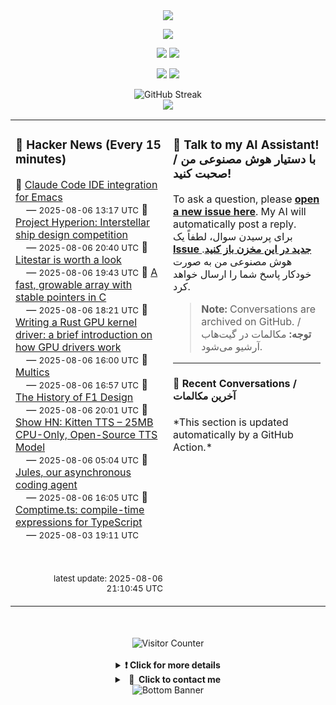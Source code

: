 <div align="center">
  <img src="https://readme-typing-svg.herokuapp.com?font=Fira+Code&weight=600&size=19&duration=3000&pause=1000&color=F7931A&center=true&vCenter=true&width=600&lines=%F0%9F%91%8B+Hi+%2C++I'm+(+Esmaeil+Asadi+%3C%3D%3E+%D8%A7%D8%B3%D9%80%D9%85%D9%80%D8%A7%D8%B9%D9%80%DB%8C%D9%80%D9%84+%D8%A7%D8%B3%D9%80%D8%AF%DB%8C+)"/>
</div>

<p align="center">
  <img src="http://github-profile-summary-cards.vercel.app/api/cards/profile-details?username=Null-Err0r&theme=gruvbox" />
</p>
<p align="center">
  <img src="http://github-profile-summary-cards.vercel.app/api/cards/repos-per-language?username=Null-Err0r&theme=gruvbox" />
  <img src="http://github-profile-summary-cards.vercel.app/api/cards/most-commit-language?username=Null-Err0r&theme=gruvbox" />
</p>
<p align="center">
  <img src="http://github-profile-summary-cards.vercel.app/api/cards/stats?username=Null-Err0r&theme=gruvbox" />
  <img src="http://github-profile-summary-cards.vercel.app/api/cards/productive-time?username=Null-Err0r&theme=gruvbox&utcOffset=8" />
</p>
<div align="center">
  <img src="https://streak-stats.demolab.com/?user=null-err0r&theme=gruvbox" alt="GitHub Streak" />
</div>
<div align="center">
  <img src="https://github-profile-trophy.vercel.app/?username=Null-Err0r&theme=gruvbox&no-frame=true&margin-w=15&margin-h=15&row=2&column=4" />
</div>

<!-- Start Dynamic Content Section -->
<table width="100%">
<tr>
<td width="50%" valign="top">

### 📰 Hacker News (Every 15 minutes)
<!-- HACKER_NEWS_START -->
🔹 <a href='https://github.com/manzaltu/claude-code-ide.el' target='_blank' rel='noopener noreferrer'>Claude Code IDE integration for Emacs</a><br>
&nbsp;&nbsp;&nbsp;&nbsp;— <small>2025-08-06 13:17 UTC</small>
🔹 <a href='https://www.projecthyperion.org' target='_blank' rel='noopener noreferrer'>Project Hyperion: Interstellar ship design competition</a><br>
&nbsp;&nbsp;&nbsp;&nbsp;— <small>2025-08-06 20:40 UTC</small>
🔹 <a href='https://www.b-list.org/weblog/2025/aug/06/litestar/' target='_blank' rel='noopener noreferrer'>Litestar is worth a look</a><br>
&nbsp;&nbsp;&nbsp;&nbsp;— <small>2025-08-06 19:43 UTC</small>
🔹 <a href='https://danielchasehooper.com/posts/segment_array/' target='_blank' rel='noopener noreferrer'>A fast, growable array with stable pointers in C</a><br>
&nbsp;&nbsp;&nbsp;&nbsp;— <small>2025-08-06 18:21 UTC</small>
🔹 <a href='https://www.collabora.com/news-and-blog/blog/2025/08/06/writing-a-rust-gpu-kernel-driver-a-brief-introduction-on-how-gpu-drivers-work/' target='_blank' rel='noopener noreferrer'>Writing a Rust GPU kernel driver: a brief introduction on how GPU drivers work</a><br>
&nbsp;&nbsp;&nbsp;&nbsp;— <small>2025-08-06 16:00 UTC</small>
🔹 <a href='https://www.multicians.org/multics.html' target='_blank' rel='noopener noreferrer'>Multics</a><br>
&nbsp;&nbsp;&nbsp;&nbsp;— <small>2025-08-06 16:57 UTC</small>
🔹 <a href='https://www.espn.com/espn/feature/story/_/id/43832710/how-f1-evolved-1950-where-headed-2026' target='_blank' rel='noopener noreferrer'>The History of F1 Design</a><br>
&nbsp;&nbsp;&nbsp;&nbsp;— <small>2025-08-06 20:01 UTC</small>
🔹 <a href='https://github.com/KittenML/KittenTTS' target='_blank' rel='noopener noreferrer'>Show HN: Kitten TTS – 25MB CPU-Only, Open-Source TTS Model</a><br>
&nbsp;&nbsp;&nbsp;&nbsp;— <small>2025-08-06 05:04 UTC</small>
🔹 <a href='https://blog.google/technology/google-labs/jules-now-available/' target='_blank' rel='noopener noreferrer'>Jules, our asynchronous coding agent</a><br>
&nbsp;&nbsp;&nbsp;&nbsp;— <small>2025-08-06 16:05 UTC</small>
🔹 <a href='https://comptime.js.org/' target='_blank' rel='noopener noreferrer'>Comptime.ts: compile-time expressions for TypeScript</a><br>
&nbsp;&nbsp;&nbsp;&nbsp;— <small>2025-08-03 19:11 UTC</small>
<!-- HACKER_NEWS_END -->
<br>
<p align="right"><small>latest update: <!-- HACKER_NEWS_LAST_UPDATED -->2025-08-06 21:10:45 UTC<!-- /HACKER_NEWS_LAST_UPDATED --></small></p>

</td>
<td width="50%" valign="top">

### 🤖 Talk to my AI Assistant! / با دستیار هوش مصنوعی من صحبت کنید!
<p>To ask a question, please <strong><a href="https://github.com/Null-Err0r/Null-Err0r/issues/new">open a new issue here</a></strong>. My AI will automatically post a reply.<br>برای پرسیدن سوال، لطفاً یک <strong><a href="https://github.com/Null-Err0r/Null-Err0r/issues/new">Issue جدید در این مخزن باز کنید</a></strong>. هوش مصنوعی من به صورت خودکار پاسخ شما را ارسال خواهد کرد.</p>
<blockquote><p><strong>Note:</strong> Conversations are archived on GitHub. / <strong>توجه:</strong> مکالمات در گیت‌هاب آرشیو می‌شود.</p></blockquote>
<hr>
<h4>💬 Recent Conversations / آخرین مکالمات</h4>
<!-- CHAT_LOG_START -->
*This section is updated automatically by a GitHub Action.*
<!-- CHAT_LOG_END -->

</td>
</tr>
</table>
<!-- End Dynamic Content Section -->

<div align="center">
  <br> </br>
  <img src="https://ghvc.kabelkultur.se/?username=null-err0r&abbreviated=true&color=ff5500&label=%E2%81%AE%20%E2%81%AE%E2%81%AE%20%E2%81%AE%E2%81%AE%20%20%F0%9F%91%80%20%E2%81%AE%20%E2%81%AE%E2%81%AE%20%E2%81%AE%E2%81%AEVisitor%E2%81%AE%20%E2%81%AE%E2%81%AE%20%E2%81%AE%E2%81%AE%20%F0%9F%91%80%E2%81%AE%20%E2%81%AE%E2%81%AE%20%E2%81%AE%E2%81%AE%E2%81%AE%20%E2%81%AE%E2%81%AE%20%E2%81%AE%E2%81%AE⁮⁮" alt="Visitor Counter" />
  <br> </br>
</div>
<details align="center">
<summary> <b> ❗️ Click for more details</b> </summary>
<br>
<div align="center">
  <a href="https://next.ossinsight.io/widgets/official/analyze-user-contribution-time-distribution?user_id=19436819&period=all_times" target="_blank" style="display: block;">
    <picture>
      <source media="(prefers-color-scheme: dark)" srcset="https://next.ossinsight.io/widgets/official/analyze-user-contribution-time-distribution/thumbnail.png?user_id=19436819&period=all_times&image_size=auto&color_scheme=dark" width="700" height="auto">
      <img alt="Contribution Time Distribution" src="https://next.ossinsight.io/widgets/official/analyze-user-contribution-time-distribution/thumbnail.png?user_id=19436819&period=all_times&image_size=auto&color_scheme=dark" width="700" height="auto">
    </picture>
  </a>
</div>
<div align="center">
  <a href="https://next.ossinsight.io/widgets/official/compose-user-dashboard-stats?user_id=19436819" target="_blank" style="display: block;">
    <picture>
      <source media="(prefers-color-scheme: dark)" srcset="https://next.ossinsight.io/widgets/official/compose-user-dashboard-stats/thumbnail.png?user_id=19436819&image_size=auto&color_scheme=dark" width="700" height="auto">
      <img alt="Dashboard Stats" src="https://next.ossinsight.io/widgets/official/compose-user-dashboard-stats/thumbnail.png?user_id=19436819&image_size=auto&color_scheme=dark" width="700" height="auto">
    </picture>
  </a>
</div>
<div align="center">
  <a href="https://next.ossinsight.io/widgets/official/compose-org-activity-map?activity=stars&role=stars&owner_id=19436819&period=past_12_months" target="_blank" style="display: block;">
    <picture>
      <source media="(prefers-color-scheme: dark)" srcset="https://next.ossinsight.io/widgets/official/compose-org-activity-map/thumbnail.png?activity=stars&role=stars&owner_id=19436819&period=past_12_months&image_size=4x7&color_scheme=dark" width="700" height="auto">
      <img alt="Geographical Distribution" src="https://next.ossinsight.io/widgets/official/compose-org-activity-map/thumbnail.png?activity=stars&role=stars&owner_id=19436819&period=past_12_months&image_size=4x7&color_scheme=dark" width="700" height="auto">
    </picture>
  </a>
</div>
<div align="center">
  <img src="https://github-readme-activity-graph.vercel.app/graph?username=Null-Err0r&theme=gruvbox" alt="Activity Graph" />
</div>
<br>
</details>
<details align="center">
<summary> <b>  💬  Click to contact me</b> </summary>
<br>
<div align="center">
  <br><br>
  <a href="https://t.me/NullErr0r" target="_blank">
    <img src="https://img.shields.io/badge/Telegram-black?style=for-the-badge&logo=Telegram" alt="Telegram" />
  </a>
</div>
<br>
</details>
<div align="center">
  <img src="https://raw.githubusercontent.com/Trilokia/Trilokia/379277808c61ef204768a61bbc5d25bc7798ccf1/bottom_header.svg" alt="Bottom Banner" />
</div>
